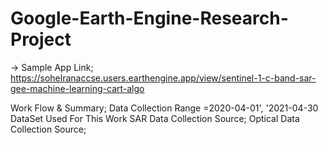 # Google-Earth-Engine-Research-Project

-> Sample App Link; https://sohelranaccse.users.earthengine.app/view/sentinel-1-c-band-sar-gee-machine-learning-cart-algo

Work Flow & Summary; Data Collection Range =2020-04-01', '2021-04-30
DataSet Used For This Work
SAR Data Collection Source; 
Optical Data Collection Source; 

